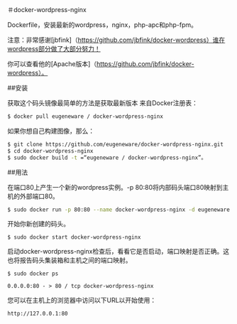 ＃docker-wordpress-nginx

Dockerfile，安装最新的wordpress，nginx，php-apc和php-fpm。

注意：非常感谢[jbfink]（https://github.com/jbfink/docker-wordpress）谁在wordpress部分做了大部分努力！

你可以查看他的[Apache版本]（https://github.com/jbfink/docker-wordpress）。

##安装

获取这个码头镜像最简单的方法是获取最新版本
来自Docker注册表：

```bash
$ docker pull eugeneware / docker-wordpress-nginx
```

如果你想自己构建图像，那么：

```bash
$ git clone https://github.com/eugeneware/docker-wordpress-nginx.git
$ cd docker-wordpress-nginx
$ sudo docker build -t =“eugeneware / docker-wordpress-nginx”。
```

##用法

在端口80上产生一个新的wordpress实例。-p 80:80将内部码头端口80映射到主机的外部端口80。

```bash
$ sudo docker run -p 80:80 --name docker-wordpress-nginx -d eugeneware / docker-wordpress-nginx
```

开始你新创建的码头。

```
$ sudo docker start docker-wordpress-nginx
```

启动docker-wordpress-nginx检查后，看看它是否启动，端口映射是否正确。这也将报告码头集装箱和主机之间的端口映射。

```
$ sudo docker ps

0.0.0.0:80 - > 80 / tcp docker-wordpress-nginx
```

您可以在主机上的浏览器中访问以下URL以开始使用：

```
http://127.0.0.1:80
```
